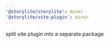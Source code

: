 ```yaml
---
'@storylite/storylite': minor
'@storylite/vite-plugin': minor
---
```


split vite plugin into a separate package

